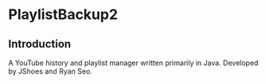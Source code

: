# PlaylistBackup2

## Introduction

A YouTube history and playlist manager written primarily in Java. Developed by JShoes and Ryan Seo.

